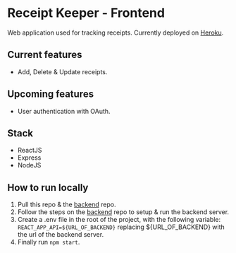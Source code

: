 # Receipt Keeper - Frontend
Web application used for tracking receipts. Currently deployed on [Heroku](https://receiptkeeper1.herokuapp.com/).

## Current features
* Add, Delete & Update receipts.

## Upcoming features
* User authentication with OAuth.

## Stack
* ReactJS
* Express
* NodeJS

## How to run locally
1. Pull this repo & the [backend](https://github.com/WMichael/ReceiptKeeper-Backend) repo.
2. Follow the steps on the [backend](https://github.com/WMichael/ReceiptKeeper-Backend) repo to setup & run the backend server.
3. Create a .env file in the root of the project, with the following variable: `REACT_APP_API=${URL_OF_BACKEND}` replacing ${URL_OF_BACKEND} with the url of the backend server.
4. Finally run `npm start`.
